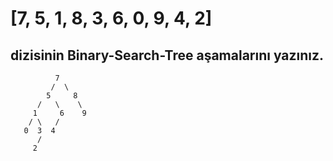 # [7, 5, 1, 8, 3, 6, 0, 9, 4, 2] 
## dizisinin Binary-Search-Tree aşamalarını yazınız.
```
          7
         /  \
        5     8
      /   \    \
     1     6    9
    / \   /
   0  3  4
      /
     2
```
